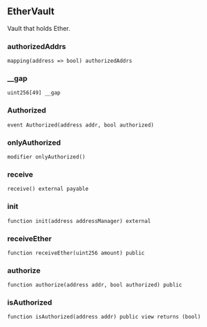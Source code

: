 ## EtherVault

Vault that holds Ether.

### authorizedAddrs

```solidity
mapping(address => bool) authorizedAddrs
```

### __gap

```solidity
uint256[49] __gap
```

### Authorized

```solidity
event Authorized(address addr, bool authorized)
```

### onlyAuthorized

```solidity
modifier onlyAuthorized()
```

### receive

```solidity
receive() external payable
```

### init

```solidity
function init(address addressManager) external
```

### receiveEther

```solidity
function receiveEther(uint256 amount) public
```

### authorize

```solidity
function authorize(address addr, bool authorized) public
```

### isAuthorized

```solidity
function isAuthorized(address addr) public view returns (bool)
```

